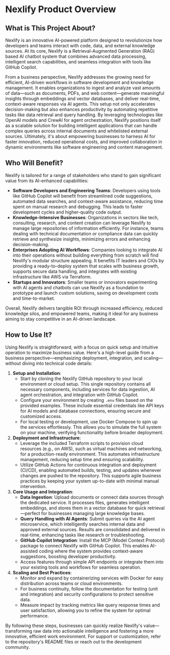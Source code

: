# Nexlify Product Overview

## What is This Project About?

Nexlify is an innovative AI-powered platform designed to revolutionize how developers and teams interact with code, data, and external knowledge sources. At its core, Nexlify is a Retrieval-Augmented Generation (RAG) based AI chatbot system that combines advanced data processing, intelligent search capabilities, and seamless integration with tools like GitHub Copilot.

From a business perspective, Nexlify addresses the growing need for efficient, AI-driven workflows in software development and knowledge management. It enables organizations to ingest and analyze vast amounts of data—such as documents, PDFs, and web content—generate meaningful insights through embeddings and vector databases, and deliver real-time, context-aware responses via AI agents. This setup not only accelerates decision-making but also enhances productivity by automating repetitive tasks like data retrieval and query handling. By leveraging technologies like OpenAI models and CrewAI for agent orchestration, Nexlify positions itself as a scalable solution for building intelligent applications that can handle complex queries across internal documents and whitelisted external sources. Ultimately, it's about empowering businesses to harness AI for faster innovation, reduced operational costs, and improved collaboration in dynamic environments like software engineering and content management.

## Who Will Benefit?

Nexlify is tailored for a range of stakeholders who stand to gain significant value from its AI-enhanced capabilities:

- **Software Developers and Engineering Teams**: Developers using tools like GitHub Copilot will benefit from streamlined code suggestions, automated data searches, and context-aware assistance, reducing time spent on manual research and debugging. This leads to faster development cycles and higher-quality code output.
- **Knowledge-Intensive Businesses**: Organizations in sectors like tech, consulting, research, and content creation can leverage Nexlify to manage large repositories of information efficiently. For instance, teams dealing with technical documentation or compliance data can quickly retrieve and synthesize insights, minimizing errors and enhancing decision-making.
- **Enterprises Adopting AI Workflows**: Companies looking to integrate AI into their operations without building everything from scratch will find Nexlify's modular structure appealing. It benefits IT leaders and CIOs by providing a ready-to-deploy system that scales with business growth, supports secure data handling, and integrates with existing infrastructure like AWS via Terraform.
- **Startups and Innovators**: Smaller teams or innovators experimenting with AI agents and chatbots can use Nexlify as a foundation to prototype and launch custom solutions, saving on development costs and time-to-market.

Overall, Nexlify delivers tangible ROI through increased efficiency, reduced knowledge silos, and empowered teams, making it ideal for any business aiming to stay competitive in an AI-driven landscape.

## How to Use It?

Using Nexlify is straightforward, with a focus on quick setup and intuitive operation to maximize business value. Here's a high-level guide from a business perspective—emphasizing deployment, integration, and scaling—without diving into technical code details:

1. **Setup and Installation**:
    - Start by cloning the Nexlify GitHub repository to your local environment or cloud setup. This single repository contains all necessary components, including services for data ingestion, AI agent orchestration, and integration with GitHub Copilot.
    - Configure your environment by creating `.env` files based on the provided examples. These include essential credentials like API keys for AI models and database connections, ensuring secure and customized access.
    - For local testing or development, use Docker Compose to spin up the services effortlessly. This allows you to simulate the full system on your machine, verifying functionality before broader deployment.
2. **Deployment and Infrastructure**:
    - Leverage the included Terraform scripts to provision cloud resources (e.g., on AWS), such as virtual machines and networking, for a production-ready environment. This automates infrastructure management, reducing setup time and ensuring scalability.
    - Utilize GitHub Actions for continuous integration and deployment (CI/CD), enabling automated builds, testing, and updates whenever changes are pushed to the repository. This supports agile business practices by keeping your system up-to-date with minimal manual intervention.
3. **Core Usage and Integration**:
    - **Data Ingestion**: Upload documents or connect data sources through the dedicated service. It processes files, generates intelligent embeddings, and stores them in a vector database for quick retrieval—perfect for businesses managing large knowledge bases.
    - **Query Handling with AI Agents**: Submit queries via the AI agent microservice, which intelligently searches internal data and approved external sources. Results are consolidated and delivered in real-time, enhancing tasks like research or troubleshooting.
    - **GitHub Copilot Integration**: Install the MCP (Model Context Protocol) package to connect Nexlify with GitHub Copilot. This enables AI-assisted coding where the system provides context-aware suggestions, boosting developer productivity.
    - Access features through simple API endpoints or integrate them into your existing tools and workflows for seamless operation.
4. **Scaling and Best Practices**:
    - Monitor and expand by containerizing services with Docker for easy distribution across teams or cloud environments.
    - For business continuity, follow the documentation for testing (unit and integration) and security configurations to protect sensitive data.
    - Measure impact by tracking metrics like query response times and user satisfaction, allowing you to refine the system for optimal performance.

By following these steps, businesses can quickly realize Nexlify's value—transforming raw data into actionable intelligence and fostering a more innovative, efficient work environment. For support or customization, refer to the repository's README files or reach out to the development community.


